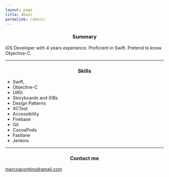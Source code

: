 ```yaml
---
layout: page
title: About
permalink: /about/
---
```


<h3 align="center">Summary</h3>

iOS Developer with 4 years experience. Proficient in Swift. Pretend to know Objective-C.

<hr>

<h3 align="center">Skills</h3>

* Swift, 
* Objective-C
* UIKit
* Storyboards and XIBs
* Design Patterns
* XCTest
* Accessibility
* Firebase
* Git
* CocoaPods
* Fastlane
* Jenkins

<hr>

<h3 align="center">Contact me</h3>

[marcoacontino@gmail.com](mailto:marcoacontino@gmail.com)
